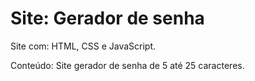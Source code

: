 # Site: Gerador de senha
 
Site com: HTML, CSS e JavaScript.

Conteúdo: Site gerador de senha de 5 até 25 caracteres. 
